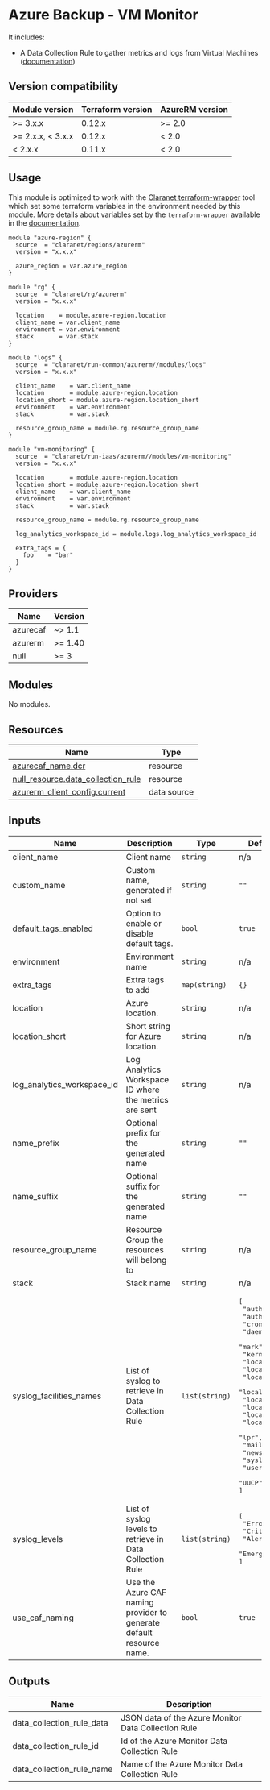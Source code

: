 # Azure Backup - VM Monitor

It includes:
  * A Data Collection Rule to gather metrics and logs from Virtual Machines ([documentation](https://docs.microsoft.com/en-us/azure/azure-monitor/platform/data-collection-rule-overview))

## Version compatibility

| Module version    | Terraform version | AzureRM version |
|-------------------|-------------------|-----------------|
| >= 3.x.x          | 0.12.x            | >= 2.0          |
| >= 2.x.x, < 3.x.x | 0.12.x            | <  2.0          |
| <  2.x.x          | 0.11.x            | <  2.0          |

## Usage

This module is optimized to work with the [Claranet terraform-wrapper](https://github.com/claranet/terraform-wrapper) tool
which set some terraform variables in the environment needed by this module.
More details about variables set by the `terraform-wrapper` available in the [documentation](https://github.com/claranet/terraform-wrapper#environment).

```hcl
module "azure-region" {
  source  = "claranet/regions/azurerm"
  version = "x.x.x"

  azure_region = var.azure_region
}

module "rg" {
  source  = "claranet/rg/azurerm"
  version = "x.x.x"

  location    = module.azure-region.location
  client_name = var.client_name
  environment = var.environment
  stack       = var.stack
}

module "logs" {
  source  = "claranet/run-common/azurerm//modules/logs"
  version = "x.x.x"

  client_name    = var.client_name
  location       = module.azure-region.location
  location_short = module.azure-region.location_short
  environment    = var.environment
  stack          = var.stack

  resource_group_name = module.rg.resource_group_name
}

module "vm-monitoring" {
  source  = "claranet/run-iaas/azurerm//modules/vm-monitoring"
  version = "x.x.x"

  location       = module.azure-region.location
  location_short = module.azure-region.location_short
  client_name    = var.client_name
  environment    = var.environment
  stack          = var.stack

  resource_group_name = module.rg.resource_group_name

  log_analytics_workspace_id = module.logs.log_analytics_workspace_id

  extra_tags = {
    foo    = "bar"
  }
}
```

<!-- BEGIN_TF_DOCS -->
## Providers

| Name | Version |
|------|---------|
| azurecaf | ~> 1.1 |
| azurerm | >= 1.40 |
| null | >= 3 |

## Modules

No modules.

## Resources

| Name | Type |
|------|------|
| [azurecaf_name.dcr](https://registry.terraform.io/providers/aztfmod/azurecaf/latest/docs/resources/name) | resource |
| [null_resource.data_collection_rule](https://registry.terraform.io/providers/hashicorp/null/latest/docs/resources/resource) | resource |
| [azurerm_client_config.current](https://registry.terraform.io/providers/hashicorp/azurerm/latest/docs/data-sources/client_config) | data source |

## Inputs

| Name | Description | Type | Default | Required |
|------|-------------|------|---------|:--------:|
| client\_name | Client name | `string` | n/a | yes |
| custom\_name | Custom name, generated if not set | `string` | `""` | no |
| default\_tags\_enabled | Option to enable or disable default tags. | `bool` | `true` | no |
| environment | Environment name | `string` | n/a | yes |
| extra\_tags | Extra tags to add | `map(string)` | `{}` | no |
| location | Azure location. | `string` | n/a | yes |
| location\_short | Short string for Azure location. | `string` | n/a | yes |
| log\_analytics\_workspace\_id | Log Analytics Workspace ID where the metrics are sent | `string` | n/a | yes |
| name\_prefix | Optional prefix for the generated name | `string` | `""` | no |
| name\_suffix | Optional suffix for the generated name | `string` | `""` | no |
| resource\_group\_name | Resource Group the resources will belong to | `string` | n/a | yes |
| stack | Stack name | `string` | n/a | yes |
| syslog\_facilities\_names | List of syslog to retrieve in Data Collection Rule | `list(string)` | <pre>[<br>  "auth",<br>  "authpriv",<br>  "cron",<br>  "daemon",<br>  "mark",<br>  "kern",<br>  "local0",<br>  "local1",<br>  "local2",<br>  "local3",<br>  "local4",<br>  "local5",<br>  "local6",<br>  "local7",<br>  "lpr",<br>  "mail",<br>  "news",<br>  "syslog",<br>  "user",<br>  "UUCP"<br>]</pre> | no |
| syslog\_levels | List of syslog levels to retrieve in Data Collection Rule | `list(string)` | <pre>[<br>  "Error",<br>  "Critical",<br>  "Alert",<br>  "Emergency"<br>]</pre> | no |
| use\_caf\_naming | Use the Azure CAF naming provider to generate default resource name. | `bool` | `true` | no |

## Outputs

| Name | Description |
|------|-------------|
| data\_collection\_rule\_data | JSON data of the Azure Monitor Data Collection Rule |
| data\_collection\_rule\_id | Id of the Azure Monitor Data Collection Rule |
| data\_collection\_rule\_name | Name of the Azure Monitor Data Collection Rule |
<!-- END_TF_DOCS -->
